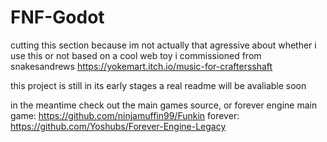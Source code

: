 # FNF-Godot
cutting this section because im not actually that agressive about whether i use this or not
based on a cool web toy i commissioned from snakesandrews https://yokemart.itch.io/music-for-craftersshaft
 
this project is still in its early stages
a real readme will be avaliable soon

in the meantime check out the main games source, or forever engine
main game: https://github.com/ninjamuffin99/Funkin
forever: https://github.com/Yoshubs/Forever-Engine-Legacy
